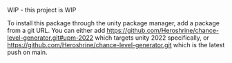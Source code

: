 WIP - this project is WIP

To install this package through the unity package manager, add a package from a git URL. You can either add https://github.com/Heroshrine/chance-level-generator.git#upm-2022 which targets unity 2022 specifically, or https://github.com/Heroshrine/chance-level-generator.git which is the latest push on main.